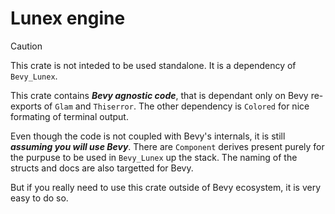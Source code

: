 # Lunex engine

> [!CAUTION]
> This crate is not inteded to be used standalone. It is a dependency of `Bevy_Lunex`.

This crate contains ***Bevy agnostic code***, that is dependant only on Bevy re-exports of `Glam` and `Thiserror`. The other dependency is `Colored` for nice formating of terminal output.

Even though the code is not coupled with Bevy's internals, it is still ***assuming you will use Bevy***. There are `Component` derives present purely for the purpuse to be used in `Bevy_Lunex` up the stack. The naming of the structs and docs are also targetted for Bevy.

But if you really need to use this crate outside of Bevy ecosystem, it is very easy to do so.